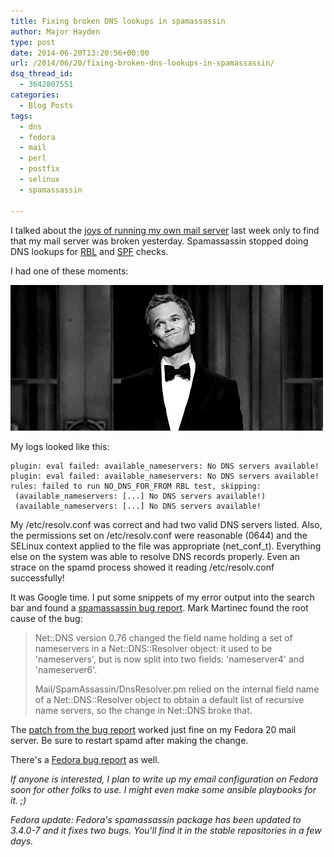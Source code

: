 ```yaml
---
title: Fixing broken DNS lookups in spamassassin
author: Major Hayden
type: post
date: 2014-06-20T13:20:56+00:00
url: /2014/06/20/fixing-broken-dns-lookups-in-spamassassin/
dsq_thread_id:
  - 3642807551
categories:
  - Blog Posts
tags:
  - dns
  - fedora
  - mail
  - perl
  - postfix
  - selinux
  - spamassassin

---
```

I talked about the [joys of running my own mail server][1] last week only to find that my mail server was broken yesterday. Spamassassin stopped doing DNS lookups for [RBL][2] and [SPF][3] checks.

I had one of these moments:

[<img src="/wp-content/uploads/2014/06/neil_patrick_harris_sigh.gif" alt="Neil Patrick Harris Sigh" width="500" height="233" class="aligncenter size-full wp-image-4968" />][4]

My logs looked like this:

```
plugin: eval failed: available_nameservers: No DNS servers available!
plugin: eval failed: available_nameservers: No DNS servers available!
rules: failed to run NO_DNS_FOR_FROM RBL test, skipping:
 (available_nameservers: [...] No DNS servers available!)
 (available_nameservers: [...] No DNS servers available!
```


My /etc/resolv.conf was correct and had two valid DNS servers listed. Also, the permissions set on /etc/resolv.conf were reasonable (0644) and the SELinux context applied to the file was appropriate (net\_conf\_t). Everything else on the system was able to resolve DNS records properly. Even an strace on the spamd process showed it reading /etc/resolv.conf successfully!

It was Google time. I put some snippets of my error output into the search bar and found a [spamassassin bug report][5]. Mark Martinec found the root cause of the bug:

> Net::DNS version 0.76 changed the field name holding a set of nameservers in a Net::DNS::Resolver object: it used to be 'nameservers', but is now split into two fields: 'nameserver4' and 'nameserver6'.
>
> Mail/SpamAssassin/DnsResolver.pm relied on the internal field name of a Net::DNS::Resolver object to obtain a default list of recursive name servers, so the change in Net::DNS broke that.

The [patch from the bug report][6] worked just fine on my Fedora 20 mail server. Be sure to restart spamd after making the change.

There's a [Fedora bug report][7] as well.

_If anyone is interested, I plan to write up my email configuration on Fedora soon for other folks to use. I might even make some ansible playbooks for it. ;)_

_Fedora update: Fedora's spamassassin package has been updated to 3.4.0-7 and it fixes two bugs. You'll find it in the stable repositories in a few days._

 [1]: https://twitter.com/majorhayden/status/479250665311457281
 [2]: https://en.wikipedia.org/wiki/DNSBL
 [3]: https://en.wikipedia.org/wiki/Sender_Policy_Framework
 [4]: /wp-content/uploads/2014/06/neil_patrick_harris_sigh.gif
 [5]: https://issues.apache.org/SpamAssassin/show_bug.cgi?id=7057
 [6]: https://svn.apache.org/viewvc/spamassassin/trunk/lib/Mail/SpamAssassin/DnsResolver.pm?r1=1603518&r2=1603517&pathrev=1603518
 [7]: https://bugzilla.redhat.com/show_bug.cgi?id=1111586
